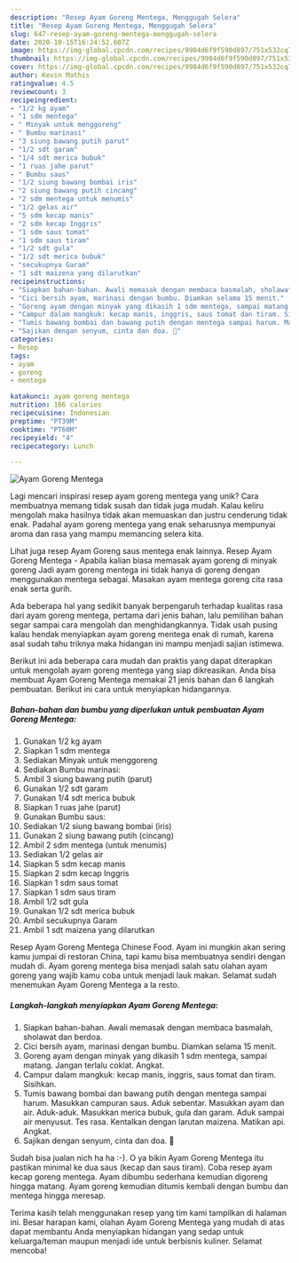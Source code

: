 ```yaml
---
description: "Resep Ayam Goreng Mentega, Menggugah Selera"
title: "Resep Ayam Goreng Mentega, Menggugah Selera"
slug: 647-resep-ayam-goreng-mentega-menggugah-selera
date: 2020-10-15T16:24:52.607Z
image: https://img-global.cpcdn.com/recipes/9984d6f9f590d897/751x532cq70/ayam-goreng-mentega-foto-resep-utama.jpg
thumbnail: https://img-global.cpcdn.com/recipes/9984d6f9f590d897/751x532cq70/ayam-goreng-mentega-foto-resep-utama.jpg
cover: https://img-global.cpcdn.com/recipes/9984d6f9f590d897/751x532cq70/ayam-goreng-mentega-foto-resep-utama.jpg
author: Kevin Mathis
ratingvalue: 4.5
reviewcount: 3
recipeingredient:
- "1/2 kg ayam"
- "1 sdm mentega"
- " Minyak untuk menggoreng"
- " Bumbu marinasi"
- "3 siung bawang putih parut"
- "1/2 sdt garam"
- "1/4 sdt merica bubuk"
- "1 ruas jahe parut"
- " Bumbu saus"
- "1/2 siung bawang bombai iris"
- "2 siung bawang putih cincang"
- "2 sdm mentega untuk menumis"
- "1/2 gelas air"
- "5 sdm kecap manis"
- "2 sdm kecap Inggris"
- "1 sdm saus tomat"
- "1 sdm saus tiram"
- "1/2 sdt gula"
- "1/2 sdt merica bubuk"
- "secukupnya Garam"
- "1 sdt maizena yang dilarutkan"
recipeinstructions:
- "Siapkan bahan-bahan. Awali memasak dengan membaca basmalah, sholawat dan berdoa."
- "Cici bersih ayam, marinasi dengan bumbu. Diamkan selama 15 menit."
- "Goreng ayam dengan minyak yang dikasih 1 sdm mentega, sampai matang. Jangan terlalu coklat. Angkat."
- "Campur dalam mangkuk: kecap manis, inggris, saus tomat dan tiram. Sisihkan."
- "Tumis bawang bombai dan bawang putih dengan mentega sampai harum. Masukkan campuran saus. Aduk sebentar. Masukkan ayam dan air. Aduk-aduk. Masukkan merica bubuk, gula dan garam. Aduk sampai air menyusut. Tes rasa. Kentalkan dengan larutan maizena. Matikan api. Angkat."
- "Sajikan dengan senyum, cinta dan doa. 🖤"
categories:
- Resep
tags:
- ayam
- goreng
- mentega

katakunci: ayam goreng mentega 
nutrition: 166 calories
recipecuisine: Indonesian
preptime: "PT39M"
cooktime: "PT60M"
recipeyield: "4"
recipecategory: Lunch

---
```



![Ayam Goreng Mentega](https://img-global.cpcdn.com/recipes/9984d6f9f590d897/751x532cq70/ayam-goreng-mentega-foto-resep-utama.jpg)

Lagi mencari inspirasi resep ayam goreng mentega yang unik? Cara membuatnya memang tidak susah dan tidak juga mudah. Kalau keliru mengolah maka hasilnya tidak akan memuaskan dan justru cenderung tidak enak. Padahal ayam goreng mentega yang enak seharusnya mempunyai aroma dan rasa yang mampu memancing selera kita.

Lihat juga resep Ayam Goreng saus mentega enak lainnya. Resep Ayam Goreng Mentega - Apabila kalian biasa memasak ayam goreng di minyak goreng Jadi ayam goreng mentega ini tidak hanya di goreng dengan menggunakan mentega sebagai. Masakan ayam mentega goreng cita rasa enak serta gurih.

Ada beberapa hal yang sedikit banyak berpengaruh terhadap kualitas rasa dari ayam goreng mentega, pertama dari jenis bahan, lalu pemilihan bahan segar sampai cara mengolah dan menghidangkannya. Tidak usah pusing kalau hendak menyiapkan ayam goreng mentega enak di rumah, karena asal sudah tahu triknya maka hidangan ini mampu menjadi sajian istimewa.


Berikut ini ada beberapa cara mudah dan praktis yang dapat diterapkan untuk mengolah ayam goreng mentega yang siap dikreasikan. Anda bisa membuat Ayam Goreng Mentega memakai 21 jenis bahan dan 6 langkah pembuatan. Berikut ini cara untuk menyiapkan hidangannya.

<!--inarticleads1-->

##### Bahan-bahan dan bumbu yang diperlukan untuk pembuatan Ayam Goreng Mentega:

1. Gunakan 1/2 kg ayam
1. Siapkan 1 sdm mentega
1. Sediakan  Minyak untuk menggoreng
1. Sediakan  Bumbu marinasi:
1. Ambil 3 siung bawang putih (parut)
1. Gunakan 1/2 sdt garam
1. Gunakan 1/4 sdt merica bubuk
1. Siapkan 1 ruas jahe (parut)
1. Gunakan  Bumbu saus:
1. Sediakan 1/2 siung bawang bombai (iris)
1. Gunakan 2 siung bawang putih (cincang)
1. Ambil 2 sdm mentega (untuk menumis)
1. Sediakan 1/2 gelas air
1. Siapkan 5 sdm kecap manis
1. Siapkan 2 sdm kecap Inggris
1. Siapkan 1 sdm saus tomat
1. Siapkan 1 sdm saus tiram
1. Ambil 1/2 sdt gula
1. Gunakan 1/2 sdt merica bubuk
1. Ambil secukupnya Garam
1. Ambil 1 sdt maizena yang dilarutkan


Resep Ayam Goreng Mentega Chinese Food. Ayam ini mungkin akan sering kamu jumpai di restoran China, tapi kamu bisa membuatnya sendiri dengan mudah di. Ayam goreng mentega bisa menjadi salah satu olahan ayam goreng yang wajib kamu coba untuk menjadi lauk makan. Selamat sudah menemukan Ayam Goreng Mentega a la resto. 

<!--inarticleads2-->

##### Langkah-langkah menyiapkan Ayam Goreng Mentega:

1. Siapkan bahan-bahan. Awali memasak dengan membaca basmalah, sholawat dan berdoa.
1. Cici bersih ayam, marinasi dengan bumbu. Diamkan selama 15 menit.
1. Goreng ayam dengan minyak yang dikasih 1 sdm mentega, sampai matang. Jangan terlalu coklat. Angkat.
1. Campur dalam mangkuk: kecap manis, inggris, saus tomat dan tiram. Sisihkan.
1. Tumis bawang bombai dan bawang putih dengan mentega sampai harum. Masukkan campuran saus. Aduk sebentar. Masukkan ayam dan air. Aduk-aduk. Masukkan merica bubuk, gula dan garam. Aduk sampai air menyusut. Tes rasa. Kentalkan dengan larutan maizena. Matikan api. Angkat.
1. Sajikan dengan senyum, cinta dan doa. 🖤


Sudah bisa jualan nich ha ha :-). O ya bikin Ayam Goreng Mentega itu pastikan minimal ke dua saus (kecap dan saus tiram). Coba resep ayam kecap goreng mentega. Ayam dibumbu sederhana kemudian digoreng hingga matang. Ayam goreng kemudian ditumis kembali dengan bumbu dan mentega hingga meresap. 

Terima kasih telah menggunakan resep yang tim kami tampilkan di halaman ini. Besar harapan kami, olahan Ayam Goreng Mentega yang mudah di atas dapat membantu Anda menyiapkan hidangan yang sedap untuk keluarga/teman maupun menjadi ide untuk berbisnis kuliner. Selamat mencoba!
